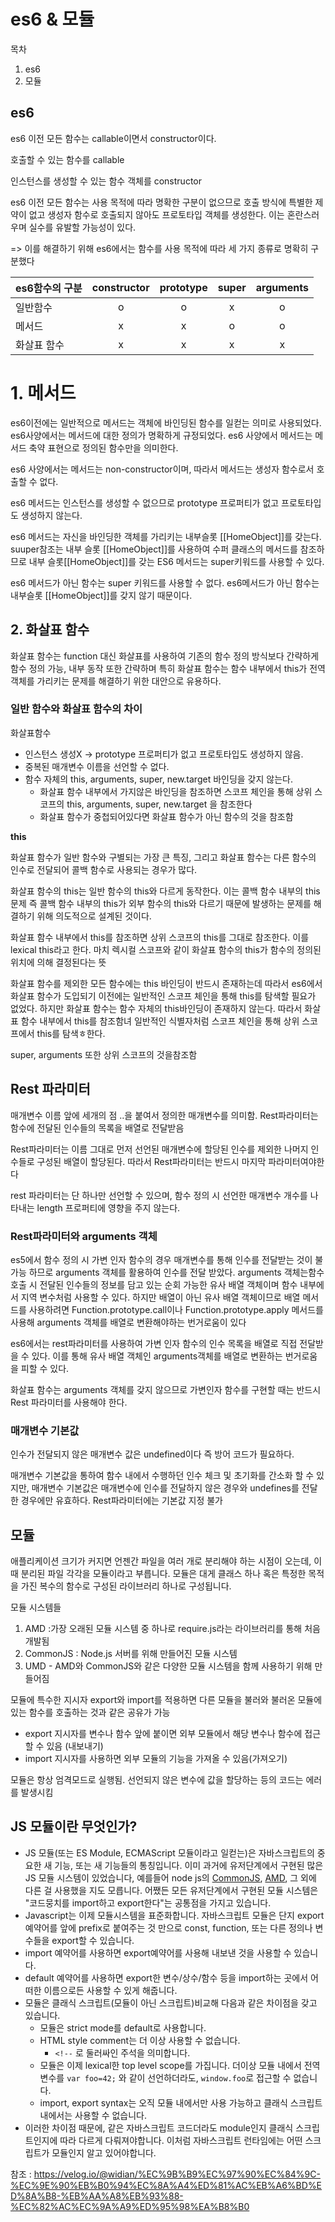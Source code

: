 # es6 & 모듈

목차

1. es6
2. 모듈

## es6



es6 이전 모든 함수는 callable이면서 constructor이다.

호출할 수 있는 함수를 callable

인스턴스를 생성할 수 있는 함수 객체를 constructor

es6 이전 모든 함수는 사용 목적에 따라 명확한 구분이 없으므로 호출 방식에 특별한 제약이 없고 생성자 함수로 호출되지 않아도 프로토타입 객체를 생성한다. 이는 혼란스러우며 실수를 유발할 가능성이 있다.

=> 이를 해결하기 위해 es6에서는 함수를 사용 목적에 따라 세 가지 종류로 명확히 구분했다



| es6함수의 구분 | constructor | prototype | super | arguments |
| :------------- | :---------: | :-------: | :---: | :-------: |
| 일반함수       |      o      |     o     |   x   |     o     |
| 메서드         |      x      |     x     |   o   |     o     |
| 화살표 함수    |      x      |     x     |   x   |     x     |



# 1. 메서드

 es6이전에는 일반적으로 메서드는 객체에 바인딩된 함수를 일컫는 의미로 사용되었다. es6사양에서는 메서드에 대한 정의가 명확하게 규정되었다. es6 사양에서 메서드는 메서드 축약 표현으로 정의된 함수만을 의미한다.

es6 사양에서는 메서드는 non-constructor이며, 따라서 메서드는 생성자 함수로서 호출할 수 없다.

es6 메서드는 인스턴스를 생성할 수 없으므로 prototype 프로퍼티가 없고 프로토타입도 생성하지 않는다.

es6 메서드는 자신을 바인딩한 객체를 가리키는 내부슬롯 [[HomeObject]]를 갖는다. suuper참조는 내부 슬롯 [[HomeObject]]를 사용하여 수퍼 클래스의 메서드를 참조하므로 내부 슬롯[[HomeObject]]를 갖는 ES6 메서드는 super키워드를 사용할 수 있다.



es6 메서드가 아닌 함수는 super 키워드를 사용할 수 없다. es6메서드가 아닌 함수는 내부슬롯 [[HomeObject]]를 갖지 않기 때문이다.



## 2. 화살표 함수

화살표 함수는 function 대신 화살표를 사용하여 기존의 함수 정의 방식보다 간략하게 함수 정의 가능, 내부 동작 또한 간략하며 특히 화살표 함수는 함수 내부에서 this가 전역 객체를 가리키는 문제를 해결하기 위한 대안으로 유용하다.



### 일반 함수와 화살표 함수의 차이

화살표함수

- 인스턴스 생성X -> prototype 프로퍼티가 없고 프로토타입도 생성하지 않음.
- 중복된 매개변수 이름을 선언할 수 없다.
- 함수 자체의 this, arguments, super, new.target 바인딩을 갖지 않는다.
  - 화살표 함수 내부에서 가지않은 바인딩을 참조하면 스코프 체인을 통해 상위 스코프의 this, arguments, super, new.target 을 참조한다
  - 화살표 함수가 중첩되어있다면 화살표 함수가 아닌 함수의 것을 참조함

**this**

화살표 함수가 일반 함수와 구별되는 가장 큰 특징, 그리고 화살표 함수는 다른 함수의 인수로 전달되어 콜백 함수로 사용되는 경우가 많다.

화살표 함수의 this는 일반 함수의 this와 다르게 동작한다. 이는 콜백 함수 내부의 this문제 즉 콜백 함수 내부의 this가 외부 함수의 this와 다르기 때문에 발생하는 문제를 해결하기 위해 의도적으로 설계된 것이다.

화살표 함수 내부에서 this를 참조하면 상위 스코프의 this를 그대로 참조한다. 이를 lexical this라고 한다. 마치 렉시컬 스코프와 같이 화살표 함수의 this가 함수의 정의된 위치에 의해 결정된다는 뜻

화살표 함수를 제외한 모든 함수에는 this 바인딩이 반드시 존재하는데 따라서 es6에서 화살표 함수가 도입되기 이전에는 일반적인 스코프 체인을 통해 this를 탐색할 필요가 없었다. 하지만 화살표 함수는 함수 자체의 this바인딩이 존재하지 않는다. 따라서 화살표 함수 내부에서 this를 참조함녀 일반적인 식별자처럼 스코프 체인을 통해 상위 스코프에서 this를 탐색ㅎ한다.

super, arguments 또한 상위 스코프의 것을참조함



## Rest 파라미터

매개변수 이름 앞에 세개의 점 ..을 붙여서 정의한 매개변수를 의미함. Rest파라미터는 함수에 전달된 인수들의 목록을 배열로 전달받음

Rest파라미터는 이름 그대로 먼저 선언된 매개변수에 할당된 인수를 제외한 나머지 인수들로 구성된 배열이 할당된다. 따라서 Rest파라미터는 반드시 마지막 파라미터여야한다

rest 파라미터는 단 하나만 선언할 수 있으며, 함수 정의 시 선언한 매개변수 개수를 나타내는 length 프로퍼티에 영향을 주지 않는다.



### Rest파라미터와 arguments 객체

es5에서 함수 정의 시 가변 인자 함수의 경우 매개변수를 통해 인수를 전달받는 것이 불가능 하므로 arguments 객체를 활용하여 인수를 전달 받았다. arguments 객체는함수 호출 시 전달된 인수들의 정보를 담고 있는 순회 가능한 유사 배열 객체이며 함수 내부에서 지역 변수처럼 사용할 수 있다. 하지만 배열이 아닌 유사 배열 객체이므로 배열 메서드를 사용하려면 Function.prototype.call이나 Function.prototype.apply 메서드를 사용해 arguments 객체를 배열로 변환해야하는 번거로움이 있다

es6에서는 rest파라미터를 사용하여 가변 인자 함수의 인수 목록을 배열로 직접 전달받을 수 있다. 이를 통해 유사 배열 객체인 arguments객체를 배열로 변환하는 번거로움을 피할 수 있다.

화살표 함수는 arguments 객체를 갖지 않으므로 가변인자 함수를 구현할 때는 반드시 Rest 파라미터를 사용해야 한다.



### 매개변수 기본값

 인수가 전달되지 않은 매개변수 값은 undefined이다 즉 방어 코드가 필요하다.

매개변수 기본값을 통하여 함수 내에서 수행하던 인수 체크 및 초기화를 간소화 할 수 있지만, 매개변수 기본값은 매개변수에 인수를 전달하지 않은 경우와 undefines를 전달한 경우에만 유효하다. Rest파라미터에는 기본값 지정 불가



## 모듈

애플리케이션 크기가 커지면 언젠간 파일을 여러 개로 분리해야 하는 시점이 오는데, 이 때 분리된 파일 각각을 모듈이라고 부릅니다. 모듈은 대게 클래스 하나 혹은 특정한 목적을 가진 복수의 함수로 구성된 라이브러리 하나로 구성됩니다.

모듈 시스템들

1. AMD :가장 오래된 모듈 시스템 중 하나로 require.js라는 라이브러리를 통해 처음 개발됨
2. CommonJS : Node.js 서버를 위해 만들어진 모듈 시스템
3. UMD - AMD와 CommonJS와 같은 다양한 모듈 시스템을 함께 사용하기 위해 만들어짐



모듈에 특수한 지시자 export와 import를 적용하면 다른 모듈을 불러와 불러온 모듈에 있는 함수를 호출하는 것과 같은 공유가 가능

- export 지시자를 변수나 함수 앞에 붙이면 외부 모듈에서 해당 변수나 함수에 접근할 수 있음 (내보내기)
- import 지시자를 사용하면 외부 모듈의 기능을 가져올 수 있음(가져오기)



모듈은 항상 엄격모드로 실행됨. 선언되지 않은 변수에 값을 할당하는 등의 코드는 에러를 발생시킴



## JS 모듈이란 무엇인가?

- JS 모듈(또는 ES Module, ECMAScript 모듈이라고 일컫는)은 자바스크립트의 중요한 새 기능, 또는 새 기능들의 통칭입니다. 이미 과거에 유저단계에서 구현된 많은 JS 모듈 시스템이 있었습니다, 예를들어 node js의 [CommonJS](https://nodejs.org/docs/latest-v10.x/api/modules.html), [AMD](https://github.com/amdjs/amdjs-api/blob/master/AMD.md), 그 외에 다른 걸 사용했을 지도 모릅니다. 어쨌든 모든 유저단계에서 구현된 모듈 시스템은 "코드뭉치를 import하고 export한다"는 공통점을 가지고 있습니다.
- Javascript는 이제 모듈시스템을 표준화합니다. 자바스크립트 모듈은 단지 export예약어를 앞에 prefix로 붙여주는 것 만으로 const, function, 또는 다른 정의나 변수들을 export할 수 있습니다.
- import 예약어를 사용하면 export예약어를 사용해 내보낸 것을 사용할 수 있습니다.
- default 예약어를 사용하면 export한 변수/상수/함수 등을 import하는 곳에서 어떠한 이름으로든 사용할 수 있게 해줍니다.
- 모듈은 클래식 스크립트(모듈이 아닌 스크립트)비교해 다음과 같은 차이점을 갖고 있습니다.
  - 모듈은 strict mode를 default로 사용합니다.
  - HTML style comment는 더 이상 사용할 수 없습니다.
    - `<!--` 로 둘러싸인 주석을 의미합니다.
  - 모듈은 이제 lexical한 top level scope를 가집니다. 더이상 모듈 내에서 전역변수를 `var foo=42;` 와 같이 선언하더라도, `window.foo`로 접근할 수 없습니다.
  - import, export syntax는 오직 모듈 내에서만 사용 가능하고 클래식 스크립트 내에서는 사용할 수 없습니다.
- 이러한 차이점 때문에, 같은 자바스크립트 코드더라도 module인지 클래식 스크립트인지에 따라 다르게 다뤄져야합니다. 이처럼 자바스크립트 런타임에는 어떤 스크립트가 모듈인지 알고 있어야합니다.



참조 : https://velog.io/@widian/%EC%9B%B9%EC%97%90%EC%84%9C-%EC%9E%90%EB%B0%94%EC%8A%A4%ED%81%AC%EB%A6%BD%ED%8A%B8-%EB%AA%A8%EB%93%88-%EC%82%AC%EC%9A%A9%ED%95%98%EA%B8%B0